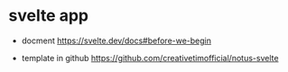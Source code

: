# svelte app

- docment
  <https://svelte.dev/docs#before-we-begin>

- template in github
  <https://github.com/creativetimofficial/notus-svelte>
